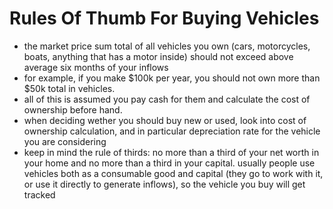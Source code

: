 # Rules Of Thumb For Buying Vehicles

* the market price sum total of all vehicles you own (cars, motorcycles, boats, anything that has a motor inside) should not exceed above average six months of your inflows
* for example, if you make $100k per year, you should not own more than $50k total in vehicles.
* all of this is assumed you pay cash for them and calculate the cost of ownership before hand.
* when deciding wether you should buy new or used, look into cost of ownership calculation, and in particular depreciation rate for the vehicle you are considering
* keep in mind the rule of thirds: no more than a third of your net worth in your home and no more than a third in your capital. usually people use vehicles both as a consumable good and capital (they go to work with it, or use it directly to generate inflows), so the vehicle you buy will get tracked
